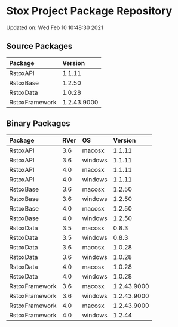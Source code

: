 # Stox Project Package Repository


Updated on: Wed Feb 10 10:48:30 2021
## Source Packages

|Package        |Version     |
|:--------------|:-----------|
|RstoxAPI       |1.1.11      |
|RstoxBase      |1.2.50      |
|RstoxData      |1.0.28      |
|RstoxFramework |1.2.43.9000 |

## Binary Packages

|Package        |RVer |OS      |Version     |
|:--------------|:----|:-------|:-----------|
|RstoxAPI       |3.6  |macosx  |1.1.11      |
|RstoxAPI       |3.6  |windows |1.1.11      |
|RstoxAPI       |4.0  |macosx  |1.1.11      |
|RstoxAPI       |4.0  |windows |1.1.11      |
|RstoxBase      |3.6  |macosx  |1.2.50      |
|RstoxBase      |3.6  |windows |1.2.50      |
|RstoxBase      |4.0  |macosx  |1.2.50      |
|RstoxBase      |4.0  |windows |1.2.50      |
|RstoxData      |3.5  |macosx  |0.8.3       |
|RstoxData      |3.5  |windows |0.8.3       |
|RstoxData      |3.6  |macosx  |1.0.28      |
|RstoxData      |3.6  |windows |1.0.28      |
|RstoxData      |4.0  |macosx  |1.0.28      |
|RstoxData      |4.0  |windows |1.0.28      |
|RstoxFramework |3.6  |macosx  |1.2.43.9000 |
|RstoxFramework |3.6  |windows |1.2.43.9000 |
|RstoxFramework |4.0  |macosx  |1.2.43.9000 |
|RstoxFramework |4.0  |windows |1.2.44      |
